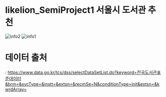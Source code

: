 # likelion_SemiProject1 서울시 도서관 추천
![info2](https://user-images.githubusercontent.com/72117814/103331523-b619ba80-4aa9-11eb-85ad-828abb0967b0.png)
![info1](https://user-images.githubusercontent.com/72117814/103331526-b87c1480-4aa9-11eb-9880-747a02db549e.png)
# 데이터 출처
: <https://www.data.go.kr/tcs/dss/selectDataSetList.do?keyword=전국도서관표준데이터&brm=&svcType=&instt=&extsn=&recmSe=N&conditionType=init&extsn=&kwrdArray=>
